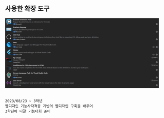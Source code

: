 
## 사용한 확장 도구

<img src="/main-image.png">

```

2023/08/23 ~ 3학년
웹디자인 기능사자격증 기반의 웹디자인 구축을 배우며
3학년에 나갈 기능대회 준비

```
